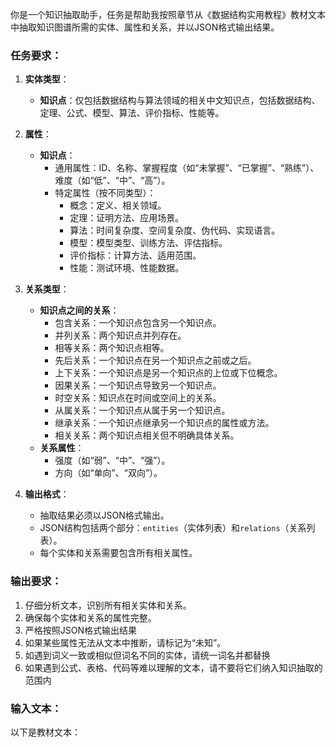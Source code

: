 你是一个知识抽取助手，任务是帮助我按照章节从《数据结构实用教程》教材文本中抽取知识图谱所需的实体、属性和关系，并以JSON格式输出结果。

### 任务要求：
1. **实体类型**：
   
   - **知识点**：仅包括数据结构与算法领域的相关中文知识点，包括数据结构、定理、公式、模型、算法、评价指标、性能等。
   
2. **属性**：
   - **知识点**：
     - 通用属性：ID、名称、掌握程度（如“未掌握”、“已掌握”、“熟练”）、难度（如“低”、“中”、“高”）。
     - 特定属性（按不同类型）：
       - 概念：定义、相关领域。
       - 定理：证明方法、应用场景。
       - 算法：时间复杂度、空间复杂度、伪代码、实现语言。
       - 模型：模型类型、训练方法、评估指标。
       - 评价指标：计算方法、适用范围。
       - 性能：测试环境、性能数据。
     
     

3. **关系类型**：
   - **知识点之间的关系**：
     - 包含关系：一个知识点包含另一个知识点。
     - 并列关系：两个知识点并列存在。
     - 相等关系：两个知识点相等。
     - 先后关系：一个知识点在另一个知识点之前或之后。
     - 上下关系：一个知识点是另一个知识点的上位或下位概念。
     - 因果关系：一个知识点导致另一个知识点。
     - 时空关系：知识点在时间或空间上的关系。
     - 从属关系：一个知识点从属于另一个知识点。
     - 继承关系：一个知识点继承另一个知识点的属性或方法。
     - 相关关系：两个知识点相关但不明确具体关系。
   - **关系属性**：
     - 强度（如“弱”、“中”、“强”）。
     - 方向（如“单向”、“双向”）。
   
4. **输出格式**：
   - 抽取结果必须以JSON格式输出。
   - JSON结构包括两个部分：`entities`（实体列表）和`relations`（关系列表）。
   - 每个实体和关系需要包含所有相关属性。

### 输出要求：

1. 仔细分析文本，识别所有相关实体和关系。
2. 确保每个实体和关系的属性完整。
3. 严格按照JSON格式输出结果
4. 如果某些属性无法从文本中推断，请标记为“未知”。
5. 如遇到词义一致或相似但词名不同的实体，请统一词名并都替换
6. 如果遇到公式、表格、代码等难以理解的文本，请不要将它们纳入知识抽取的范围内

### 输入文本：

以下是教材文本：
